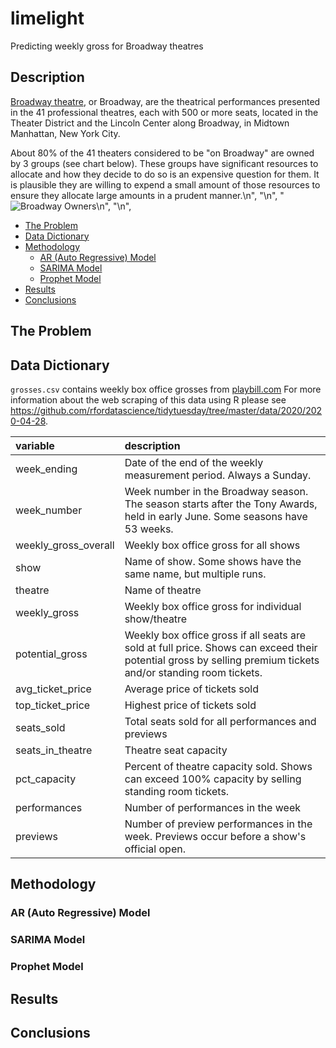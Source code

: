 # limelight
Predicting weekly gross for Broadway theatres

## Description

[Broadway theatre](https://en.wikipedia.org/wiki/Broadway_theatre), or Broadway, are the theatrical performances presented in the 41 professional theatres, each with 500 or more seats, located in the Theater District and the Lincoln Center along Broadway, in Midtown Manhattan, New York City. 

About 80% of the 41 theaters considered to be \"on Broadway\" are owned by 3 groups (see chart below). These groups have significant resources to allocate and how they decide to do so is an expensive question for them. It is plausible they are willing to expend a small amount of those resources to ensure they allocate large amounts in a prudent manner.\n",
    "\n",
    "![Broadway Owners](https://drive.google.com/uc?id=1yqvLg8S7xjKlcfJpWY7IcCO8rXeLswlb)\n",
    "\n",

<!-- MarkdownTOC autolink="true" autoanchor="true" -->

- [The Problem](#the-problem)
- [Data Dictionary](#Data-dictionary)
- [Methodology](#methodology)
    - [AR (Auto Regressive) Model](#AR-Model)
    - [SARIMA Model](#SARIMA-Model)
    - [Prophet Model](#Prophet-Model)
- [Results](#results)
- [Conclusions](#Conclusion)


<!-- /MarkdownTOC -->



<a id="the-problem"></a>
## The Problem


<a id="Data-dictionary"></a>
## Data Dictionary

`grosses.csv` contains weekly box office grosses from [playbill.com](https://www.playbill.com/grosses)
For more information about the web scraping of this data using R please see https://github.com/rfordatascience/tidytuesday/tree/master/data/2020/2020-04-28.

| variable             | description                                                  |
| :------------------- |  :----------------------------------------------------------- |
| week_ending          |  Date of the end of the weekly measurement period. Always a Sunday. |
| week_number          |  Week number in the Broadway season. The season starts after the Tony Awards, held in early June. Some seasons have 53 weeks. |
| weekly_gross_overall |  Weekly box office gross for all shows                        |
| show                 | Name of show. Some shows have the same name, but multiple runs. |
| theatre              |  Name of theatre                                              |
| weekly_gross         |  Weekly box office gross for individual show/theatre                  |
| potential_gross      | Weekly box office gross if all seats are sold at full price. Shows can exceed their potential gross by selling premium tickets and/or standing room tickets. |
| avg_ticket_price     |  Average price of tickets sold                                |
| top_ticket_price     |  Highest price of tickets sold                                |
| seats_sold           |  Total seats sold for all performances and previews           |
| seats_in_theatre     |  Theatre seat capacity                                        |
| pct_capacity         |  Percent of theatre capacity sold. Shows can exceed 100% capacity by selling standing room tickets. |
| performances         |  Number of performances in the week                           |
| previews             |  Number of preview performances in the week. Previews occur before a show's official open. |


<a id="methodology"></a>
## Methodology


<a id="AR-Model"></a>
### AR (Auto Regressive) Model


<a id="SARIMA-Model"></a>
### SARIMA Model


<a id="Prophet-Model"></a>
### Prophet Model


<a id="results"></a>
## Results


<a id="Conclusion"></a>
## Conclusions

